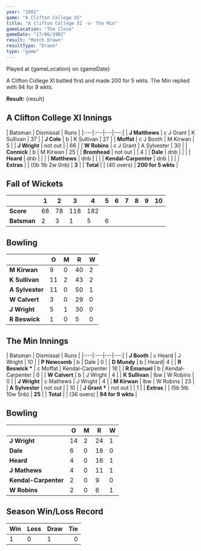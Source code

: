 ```yaml
---
year: "1982"
game: "A Clifton College XI"
title: "A Clifton College XI -v- The Min"
gameLocation: "The Close"
gameDate: "17/06/1982"
result: "Match Drawn"
resultType: "Drawn"
type: "game"
---
```


Played at {gameLocation} on {gameDate}

A Clifton College XI batted first and made 200 for 5 wkts. The Min replied with 94 for 9 wkts.

**Result:** {result}

## A Clifton College XI Innings

| Batsman | Dismissal | Runs |
|:---|:---|---|---:|
| **J Matthews** | c J Grant | K Sullivan | 37 |
| **J Cole** | b | K Sullivan | 27 |
| **Moffat** | c J Booth | M Kirwan | 5 |
| **J Wright** | not out | | 66 |
| **W Robins** | c J Grant | A Sylvester | 30 |
| **Connick** | b | M Kirwan | 25 |
| **Bromhead** | not out | | 4 |
| **Dale** | dnb | | |
| **Heard** | dnb | | |
| **Matthews** | dnb | | |
| **Kendal-Carpenter** | dnb | | |
| **Extras** | | (0b 1lb 2w 0nb) | **3** |
| **Total** | | (40 overs) | **200 for 5 wkts** |

## Fall of Wickets

| | 1 | 2 | 3 | 4 | 5 | 6 | 7 | 8 | 9 | 10 |
|---|---|---|---|---|---|---|---|---|---|---|
| **Score** | 68 | 78 | 118 | 182 | | | | | | |
| **Batsman** | 2 | 3 | 1 | 5 | 6 | | | | | |

## Bowling

| | O | M | R | W |
|---|---|---|---|---|
| **M Kirwan** | 9 | 0 | 40 | 2 |
| **K Sullivan** | 11 | 2 | 43 | 2 |
| **A Sylvester** | 11 | 0 | 50 | 1 |
| **W Calvert** | 3 | 0 | 29 | 0 |
| **J Wright** | 5 | 1 | 30 | 0 |
| **R Beswick** | 1 | 0 | 5 | 0 |

## The Min Innings

| Batsman | Dismissal | Runs |
|:---|:---|---|---:|
| **J Booth** | c Heard | J Wright | 10 |
| **P Newcomb** | b | Dale | 0 |
| **D Mundy** | b | Heard| 4 |
| **R Beswick &#42;** | c Moffat | Kendal-Carpenter | 16 |
| **R Emanuel** | b | Kendal-Carpenter | 0 |
| **W Calvert** | b | J Wright | 4 |
| **K Sullivan** | lbw | W Robins | 0 |
| **J Wright** | c Mathews | J Wright | 4 |
| **M Kirwan** | lbw | W Robins | 23 |
| **A Sylvester** | not out | | 10 |
| **J Grant &#8224;** | not out | | 1 |
| **Extras** | | (5b 5lb 10w 5nb) | **25** |
| **Total** | | (36 overs) | **94 for 9 wkts** |

## Bowling

| | O | M | R | W |
|---|---|---|---|---|
| **J Wright** | 14 | 2 | 24 | 1 |
| **Dale** | 6 | 0 | 18 | 0 |
| **Heard** | 4 | 0 | 16 | 1 |
| **J Mathews** | 4 | 0 | 11 | 1 |
| **Kendal-Carpenter** | 2 | 0 | 9 | 0 |
| **W Robins** | 2 | 0 | 6 | 1 |

## Season Win/Loss Record

| Win | Loss | Draw |Tie |
|:---|:---|:---|---:|
| 1 | 0 | 1 | 0 |